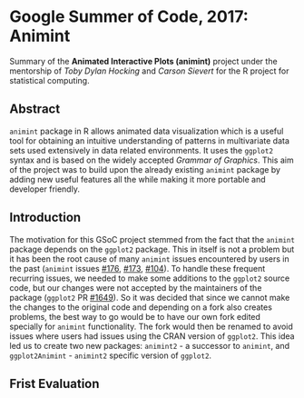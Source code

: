# Google Summer of Code, 2017: Animint

Summary of the __Animated Interactive Plots (animint)__ project under the mentorship of _Toby Dylan Hocking_ and _Carson Sievert_ for the R project for statistical computing.

## Abstract
`animint` package in R allows animated data visualization which is a useful tool for obtaining an intuitive understanding of patterns in multivariate data sets used extensively in data related environments. It uses the `ggplot2` syntax and is based on the widely accepted _Grammar of Graphics_. This aim of the project was to build upon the already existing `animint` package by adding new useful features all the while making it more portable and developer friendly.

## Introduction
The motivation for this GSoC project stemmed from the fact that the `animint` package depends on the `ggplot2` package. This in itself is not a problem but it has been the root cause of many `animint` issues encountered by users in the past (`animint` issues [#176](https://github.com/tdhock/animint/issues/176), [#173](https://github.com/tdhock/animint/issues/173), [#104](https://github.com/tdhock/animint/issues/104)). To handle these frequent recurring issues, we needed to make some additions to the `ggplot2` source code, but our changes were not accepted by the maintainers of the package (`ggplot2` PR [#1649](https://github.com/tidyverse/ggplot2/pull/1649)). So it was decided that since we cannot make the changes to the original code and depending on a fork also creates problems, the best way to go would be to have our own fork edited specially for `animint` functionality. The fork would then be renamed to avoid issues where users had issues using the CRAN version of `ggplot2`. This idea led us to create two new packages: `animint2` - a successor to `animint`, and `ggplot2Animint` - `animint2` specific version of `ggplot2`.

## Frist Evaluation
